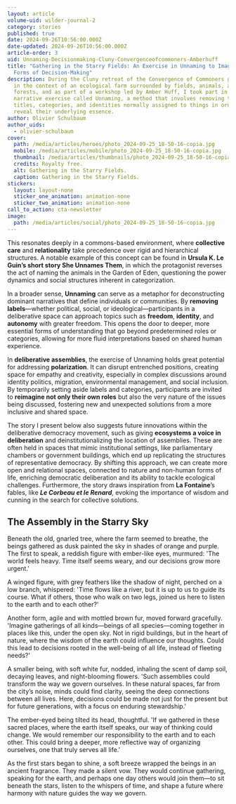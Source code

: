 ```yaml
---
layout: article
volume-uid: wilder-journal-2
category: stories
published: true
date: 2024-09-26T10:56:00.000Z
date-updated: 2024-09-26T10:56:00.000Z
article-order: 3
uid: Unnaming-Decisionmaking-Cluny-Convergenceofcommoners-Amberhuff
title: "Gathering in the Starry Fields: An Exercise in Unnaming to Imagine New
  Forms of Decision-Making"
description: During the Cluny retreat of the Convergence of Commoners group, set
  in the context of an ecological farm surrounded by fields, animals, and
  forests, and as part of a workshop led by Amber Huff, I took part in a
  narrative exercise called Unnaming, a method that involves removing the
  titles, categories, and identities normally assigned to things in order to
  reveal their underlying essence.
author: Olivier Schulbaum
author_uids:
  - olivier-schulbaum
cover:
  path: /media/articles/heroes/photo_2024-09-25_18-50-16-copia.jpg
  mobile: /media/articles/mobile/photo_2024-09-25_18-50-16-copia.jpg
  thumbnail: /media/articles/thumbnails/photo_2024-09-25_18-50-16-copia.jpg
  credits: Royalty free.
  alt: Gathering in the Starry Fields.
  caption: Gathering in the Starry Fields.
stickers:
  layout: layout-none
  sticker_one_animation: animation-none
  sticker_two_animation: animation-none
call_to_action: cta-newsletter
image:
  path: /media/articles/social/photo_2024-09-25_18-50-16-copia.jpg
---
```

This resonates deeply in a commons-based environment, where **collective care** and **relationality** take precedence over rigid and hierarchical structures. A notable example of this concept can be found in **Ursula K. Le Guin’s short story She Unnames Them**, in which the protagonist reverses the act of naming the animals in the Garden of Eden, questioning the power dynamics and social structures inherent in categorization.

In a broader sense, **Unnaming** can serve as a metaphor for deconstructing dominant narratives that define individuals or communities. By **removing labels**—whether political, social, or ideological—participants in a deliberative space can approach topics such as **freedom**, **identity**, and **autonomy** with greater freedom. This opens the door to deeper, more essential forms of understanding that go beyond predetermined roles or categories, allowing for more fluid interpretations based on shared human experience.

In **deliberative assemblies**, the exercise of Unnaming holds great potential for addressing **polarization**. It can disrupt entrenched positions, creating space for empathy and creativity, especially in complex discussions around identity politics, migration, environmental management, and social inclusion. By temporarily setting aside labels and categories, participants are invited to **reimagine not only their own roles** but also the very nature of the issues being discussed, fostering new and unexpected solutions from a more inclusive and shared space.

The story I present below also suggests future innovations within the deliberative democracy movement, such as giving **ecosystems a voice in deliberation** and deinstitutionalizing the location of assemblies. These are often held in spaces that mimic institutional settings, like parliamentary chambers or government buildings, which end up replicating the structures of representative democracy. By shifting this approach, we can create more open and relational spaces, connected to nature and non-human forms of life, enriching democratic deliberation and its ability to tackle ecological challenges. Furthermore, the story draws inspiration from **La Fontaine**’s fables, like ***Le Corbeau et le Renard***, evoking the importance of wisdom and cunning in the search for collective solutions.

## The Assembly in the Starry Sky

Beneath the old, gnarled tree, where the farm seemed to breathe, the beings gathered as dusk painted the sky in shades of orange and purple. The first to speak, a reddish figure with ember-like eyes, murmured: 'The world feels heavy. Time itself seems weary, and our decisions grow more urgent.'

A winged figure, with grey feathers like the shadow of night, perched on a low branch, whispered: 'Time flows like a river, but it is up to us to guide its course. What if others, those who walk on two legs, joined us here to listen to the earth and to each other?'

Another form, agile and with mottled brown fur, moved forward gracefully. 'Imagine gatherings of all kinds—beings of all species—coming together in places like this, under the open sky. Not in rigid buildings, but in the heart of nature, where the wisdom of the earth could influence our thoughts. Could this lead to decisions rooted in the well-being of all life, instead of fleeting needs?'

A smaller being, with soft white fur, nodded, inhaling the scent of damp soil, decaying leaves, and night-blooming flowers. 'Such assemblies could transform the way we govern ourselves. In these natural spaces, far from the city’s noise, minds could find clarity, seeing the deep connections between all lives. Here, decisions could be made not just for the present but for future generations, with a focus on enduring stewardship.'

The ember-eyed being tilted its head, thoughtful. 'If we gathered in these sacred places, where the earth itself speaks, our way of thinking could change. We would remember our responsibility to the earth and to each other. This could bring a deeper, more reflective way of organizing ourselves, one that truly serves all life.'

As the first stars began to shine, a soft breeze wrapped the beings in an ancient fragrance. They made a silent vow. They would continue gathering, speaking for the earth, and perhaps one day others would join them—to sit beneath the stars, listen to the whispers of time, and shape a future where harmony with nature guides the way we govern.
